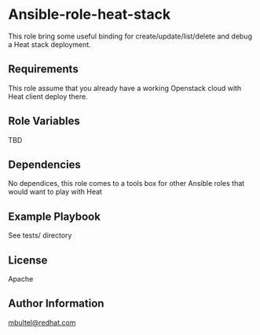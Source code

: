 Ansible-role-heat-stack
=======================

This role bring some useful binding for create/update/list/delete and debug a
Heat stack deployment.

Requirements
------------

This role assume that you already have a working Openstack cloud with Heat client deploy there.

Role Variables
--------------

TBD

Dependencies
------------

No dependices, this role comes to a tools box for other Ansible roles that would want to play with Heat

Example Playbook
----------------

See tests/ directory

License
-------

Apache

Author Information
------------------

mbultel@redhat.com
